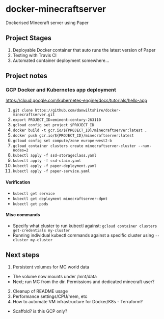 # docker-minecraftserver
Dockerised Minecraft server using Paper

## Project Stages
1. Deployable Docker container that auto runs the latest version of Paper
2. Testing with Travis CI
3. Automated container deployment somewhere...

## Project notes

### GCP Docker and Kubernetes app deployment
https://cloud.google.com/kubernetes-engine/docs/tutorials/hello-app

1. `git clone https://github.com/danwiltshire/docker-minecraftserver.git`
2. `export PROJECT_ID=eminent-century-263110`
3. `gcloud config set project $PROJECT_ID`
4. `docker build -t gcr.io/${PROJECT_ID}/minecraftserver:latest .`
5. `docker push gcr.io/${PROJECT_ID}/minecraftserver:latest`
6. `gcloud config set compute/zone europe-west2-b`
7. `gcloud container clusters create minecraftserver-cluster --num-nodes=2`
8. `kubectl apply -f ssd-storageclass.yaml`
9. `kubectl apply -f ssd-claim.yaml`
10. `kubectl apply -f paper-deployment.yaml`
11. `kubectl apply -f paper-service.yaml`

#### Verification
- `kubectl get service`
- `kubectl get deployment minecraftserver-dpmt`
- `kubectl get pods`

#### Misc commands
- Specify what cluster to run kubectl against: `gcloud container clusters get-credentials my-cluster`
- Running individual kubectl commands against a specific cluster using `--cluster my-cluster`

## Next steps
1. Persistent volumes for MC world data
- The volume now mounts under /mnt/data
- Next; run MC from the dir.  Permissions and dedicated minecraft user?
2. Cleanup of README usage
3. Performance settings/CPU/mem, etc
4. How to automate VM infrastructure for Docker/K8s - Terraform?
- Scaffold? is this GCP only?
